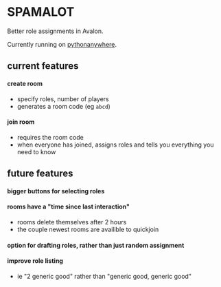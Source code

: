# SPAMALOT

Better role assignments in Avalon.

Currently running on [pythonanywhere](http://dylandmitri.pythonanywhere.com/).

## current features

#### create room 
 - specify roles, number of players
 - generates a room code (eg ```abcd```)
 
#### join room
 - requires the room code
 - when everyone has joined, assigns roles and tells you everything you need to know

## future features

#### bigger buttons for selecting roles

#### rooms have a "time since last interaction"
- rooms delete themselves after 2 hours
- the couple newest rooms are availible to quickjoin

#### option for drafting roles, rather than just random assignment

#### improve role listing
- ie "2 generic good" rather than "generic good, generic good"
    
 

